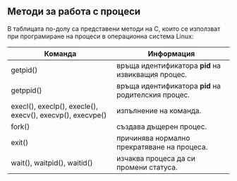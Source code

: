 ## Методи за работа с процеси

В таблицата по-долу са представени методи на C, които се използват при програмиране на процеси в операционна система Linux:

| Команда                                                   | Информация                                                     |
| --------------------------------------------------------- | -------------------------------------------------------------- |
| getpid()                                                  | връща идентификатора **pid** на извикващия процес.             |
| getppid()                                                 | връща идентификатора **pid** на родителския процес.            |
| execl(), execlp(), execle(), execv(), execvp(), execvpe() | изпълнение на команда.                                           |
| fork()                                                    | създава дъщерен процес.                                   |
| exit()                                                    | причинява нормално прекратяване на процеса.                    |
| wait(), waitpid(), waitid()                               | изчаква процеса да си промени статуса.                         |
